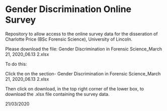 # Gender Discrimination Online Survey

Repository to allow access to the online survey data for the disseration of Charlotte Price (BSc Forensic Science), University of Lincoln.

Please download the file: Gender Discrimination in Forensic Science_March 21, 2020_06.13 2.xlsx

To do this:

Click the on the section-  Gender Discrimination in Forensic Science_March 21, 2020_06.13 2.xlsx

Then click on download, in the top right corner of the lower box, to download the .xlsx file containing the survey data.


21/03/2020

